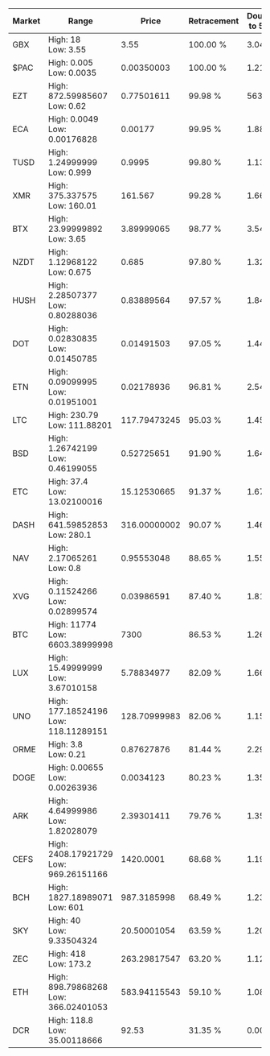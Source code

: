 | Market | Range | Price| Retracement | Doubles to 50% |
| --- | --- | --- | --- | --- |
| GBX | High: 18<br />Low: 3.55 | 3.55 | 100.00 % | 3.04 |
| $PAC | High: 0.005<br />Low: 0.0035 | 0.00350003 | 100.00 % | 1.21 |
| EZT | High: 872.59985607<br />Low: 0.62 | 0.77501611 | 99.98 % | 563.36 |
| ECA | High: 0.0049<br />Low: 0.00176828 | 0.00177 | 99.95 % | 1.88 |
| TUSD | High: 1.24999999<br />Low: 0.999 | 0.9995 | 99.80 % | 1.13 |
| XMR | High: 375.337575<br />Low: 160.01 | 161.567 | 99.28 % | 1.66 |
| BTX | High: 23.99999892<br />Low: 3.65 | 3.89999065 | 98.77 % | 3.54 |
| NZDT | High: 1.12968122<br />Low: 0.675 | 0.685 | 97.80 % | 1.32 |
| HUSH | High: 2.28507377<br />Low: 0.80288036 | 0.83889564 | 97.57 % | 1.84 |
| DOT | High: 0.02830835<br />Low: 0.01450785 | 0.01491503 | 97.05 % | 1.44 |
| ETN | High: 0.09099995<br />Low: 0.01951001 | 0.02178936 | 96.81 % | 2.54 |
| LTC | High: 230.79<br />Low: 111.88201 | 117.79473245 | 95.03 % | 1.45 |
| BSD | High: 1.26742199<br />Low: 0.46199055 | 0.52725651 | 91.90 % | 1.64 |
| ETC | High: 37.4<br />Low: 13.02100016 | 15.12530665 | 91.37 % | 1.67 |
| DASH | High: 641.59852853<br />Low: 280.1 | 316.00000002 | 90.07 % | 1.46 |
| NAV | High: 2.17065261<br />Low: 0.8 | 0.95553048 | 88.65 % | 1.55 |
| XVG | High: 0.11524266<br />Low: 0.02899574 | 0.03986591 | 87.40 % | 1.81 |
| BTC | High: 11774<br />Low: 6603.38999998 | 7300 | 86.53 % | 1.26 |
| LUX | High: 15.49999999<br />Low: 3.67010158 | 5.78834977 | 82.09 % | 1.66 |
| UNO | High: 177.18524196<br />Low: 118.11289151 | 128.70999983 | 82.06 % | 1.15 |
| ORME | High: 3.8<br />Low: 0.21 | 0.87627876 | 81.44 % | 2.29 |
| DOGE | High: 0.00655<br />Low: 0.00263936 | 0.0034123 | 80.23 % | 1.35 |
| ARK | High: 4.64999986<br />Low: 1.82028079 | 2.39301411 | 79.76 % | 1.35 |
| CEFS | High: 2408.17921729<br />Low: 969.26151166 | 1420.0001 | 68.68 % | 1.19 |
| BCH | High: 1827.18989071<br />Low: 601 | 987.3185998 | 68.49 % | 1.23 |
| SKY | High: 40<br />Low: 9.33504324 | 20.50001054 | 63.59 % | 1.20 |
| ZEC | High: 418<br />Low: 173.2 | 263.29817547 | 63.20 % | 1.12 |
| ETH | High: 898.79868268<br />Low: 366.02401053 | 583.94115543 | 59.10 % | 1.08 |
| DCR | High: 118.8<br />Low: 35.00118666 | 92.53 | 31.35 % | 0.00 |
